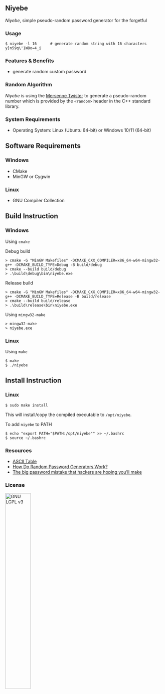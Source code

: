 Niyebe
---
_Niyebe_, simple pseudo-random password generator for the forgetful

### Usage
```
$ niyebe -l 16      # generate random string with 16 characters
y}n59q\'1W8o=4_i
```

### Features & Benefits
- generate random custom password

### Random Algorithm
_Niyebe_ is using the [Mersenne Twister](https://en.wikipedia.org/wiki/Mersenne_Twister) to generate a pseudo-random number which is provided by the `<random>` header in the C++ standard library.


### System Requirements
- Operating System: Linux (Ubuntu 64-bit) or Windows 10/11 (64-bit)

## Software Requirements
### Windows
- CMake
- MinGW or Cygwin

### Linux
- GNU Compiler Collection


## Build Instruction

### Windows

Using `cmake`

Debug build

```
> cmake -G "MinGW Makefiles" -DCMAKE_CXX_COMPILER=x86_64-w64-mingw32-g++ -DCMAKE_BUILD_TYPE=Debug -B build/debug
> cmake --build build/debug
> .\build\debug\bin\niyebe.exe 
```

Release build

```
> cmake -G "MinGW Makefiles" -DCMAKE_CXX_COMPILER=x86_64-w64-mingw32-g++ -DCMAKE_BUILD_TYPE=Release -B build/release
> cmake --build build/release
> .\build\release\bin\niyebe.exe 
```

Using `mingw32-make`

```
> mingw32-make
> niyebe.exe
```

### Linux

Using `make`
```
$ make
$ ./niyebe
```

## Install Instruction

### Linux

```
$ sudo make install
```
This will install/copy the compiled executable to `/opt/niyebe`.

To add `niyebe` to PATH
```
$ echo "export PATH="$PATH:/opt/niyebe"" >> ~/.bashrc
$ source ~/.bashrc
```

### Resources
- [ASCII Table](https://www.cs.cmu.edu/~pattis/15-1XX/common/handouts/ascii.html)
- [How Do Random Password Generators Work?](https://blog.dashlane.com/how-random-password-generators-work/)
- [The big password mistake that hackers are hoping you’ll make](http://stateofthenet.net/2014/10/the-big-password-mistake-that-hackers-are-hoping-youll-make/)

### License
<img width="40%" height="auto" title="GNU LGPL v3" src="https://upload.wikimedia.org/wikipedia/commons/3/3b/LGPLv3_Logo.svg">
